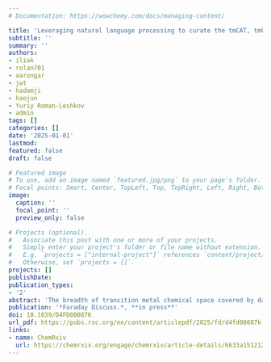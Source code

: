 ```yaml
---
# Documentation: https://wowchemy.com/docs/managing-content/

title: 'Leveraging natural language processing to curate the tmCAT, tmPHOTO, tmBIO, and tmSCO datasets of functional transition metal complexes' 
subtitle: ''
summary: ''
authors:
- iliak
- rolan701
- aarongar
- jwt
- hadamji
- haojun
- Yuriy Roman-Leshkov
- admin
tags: []
categories: []
date: '2025-01-01'
lastmod: 
featured: false
draft: false

# Featured image
# To use, add an image named `featured.jpg/png` to your page's folder.
# Focal points: Smart, Center, TopLeft, Top, TopRight, Left, Right, BottomLeft, Bottom, BottomRight.
image:
  caption: ''
  focal_point: ''
  preview_only: false

# Projects (optional).
#   Associate this post with one or more of your projects.
#   Simply enter your project's folder or file name without extension.
#   E.g. `projects = ["internal-project"]` references `content/project/deep-learning/index.md`.
#   Otherwise, set `projects = []`.
projects: []
publishDate: 
publication_types:
- '2'
abstract: 'The breadth of transition metal chemical space covered by databases such as the Cambridge Structural Database and the derived computational database tmQM is not conducive to application-specific modeling and the development of structure–property relationships. Here, we employ both supervised and unsupervised natural language processing (NLP) techniques to link experimentally synthesized compounds in the tmQM database to their respective applications. Leveraging NLP models, we curate four distinct datasets: tmCAT for catalysis, tmPHOTO for photophysical activity, tmBIO for biological relevance, and tmSCO for magnetism. Analyzing the chemical substructures within each dataset reveals common chemical motifs in each of the designated applications. We then use these common chemical structures to augment our initial datasets for each application, yielding a total of 21,631 compounds in tmCAT, 4,599 in tmPHOTO, 2,782 in tmBIO, and 983 in tmSCO. These datasets are expected to accelerate the more targeted computational screening and development of refined structure–property relationships with machine learning.'
publication: '*Faraday Discuss.*, **in press**'
doi: 10.1039/D4FD00087K
url_pdf: https://pubs.rsc.org/en/content/articlepdf/2025/fd/d4fd00087k
links:
- name: ChemRxiv
  url: https://chemrxiv.org/engage/chemrxiv/article-details/6633a15121291e5d1d4116a6
---
```

